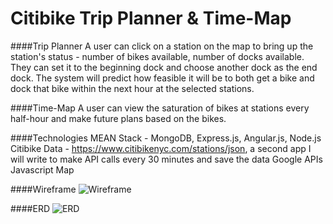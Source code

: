 # Citibike Trip Planner & Time-Map

####Trip Planner
A user can click on a station on the map to bring up the station's status - number of bikes available, number of docks available. They can set it to the beginning dock and choose another dock as the end dock. The system will predict how feasible it will be to both get a bike and dock that bike within the next hour at the selected stations.

####Time-Map
A user can view the saturation of bikes at stations every half-hour and make future plans based on the bikes.

####Technologies
MEAN Stack - MongoDB, Express.js, Angular.js, Node.js
Citibike Data - https://www.citibikenyc.com/stations/json, a second app I will write to make API calls every 30 minutes and save the data
Google APIs Javascript Map

####Wireframe
![Wireframe](http://i.imgur.com/spUhNY4.jpg "Single Page Citibike App")

####ERD
![ERD](http://i.imgur.com/TUqwFJy.jpg "ERD")
